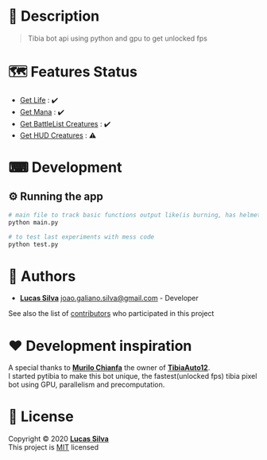 # 📝 Description

> Tibia bot api using python and gpu to get unlocked fps

# 🗺️ Features Status

- [Get Life]() : :heavy_check_mark:
- [Get Mana]() : :heavy_check_mark:
- [Get BattleList Creatures](battleList/docs/README.md) : :heavy_check_mark:
- [Get HUD Creatures]() : :warning:

# ⌨ Development

## ⚙ Running the app

```bash
# main file to track basic functions output like(is burning, has helmet equipped, etc)
python main.py

# to test last experiments with mess code
python test.py
```

# 👷 Authors

- [**Lucas Silva**](https://github.com/lucasmonstro) joao.galiano.silva@gmail.com -
  Developer

See also the list of [contributors](../../graphs/contributors) who participated
in this project

# ❤️ Development inspiration

A special thanks to [**Murilo Chianfa**](https://github.com/MuriloChianfa) the owner of [**TibiaAuto12**](https://github.com/MuriloChianfa/TibiaAuto12).  
I started pytibia to make this bot unique, the fastest(unlocked fps) tibia pixel bot using GPU, parallelism and precomputation.

# 📝 License

Copyright © 2020 [**Lucas Silva**](https://github.com/lucasmonstro)  
This project is [MIT](https://opensource.org/licenses/MIT) licensed
